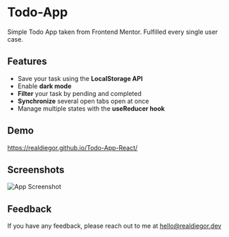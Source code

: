 
# Todo-App

Simple Todo App taken from Frontend Mentor. Fulfilled every single user case. 


## Features

- Save your task using the **LocalStorage API**
- Enable **dark mode**
- **Filter** your task by pending and completed
- **Synchronize** several open tabs open at once
- Manage multiple states with the **useReducer hook**


## Demo

https://realdiegor.github.io/Todo-App-React/


## Screenshots

![App Screenshot](https://raw.githubusercontent.com/realDiegoR/portfolio/master/src/assets/img/todo-app.webp)


## Feedback

If you have any feedback, please reach out to me at hello@realdiegor.dev

